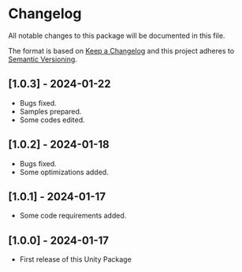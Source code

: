 # Changelog
All notable changes to this package will be documented in this file.

The format is based on [Keep a Changelog](http://keepachangelog.com/en/1.0.0/)
and this project adheres to [Semantic Versioning](http://semver.org/spec/v2.0.0.html).

## [1.0.3] - 2024-01-22
- Bugs fixed.
- Samples prepared.
- Some codes edited.

## [1.0.2] - 2024-01-18
- Bugs fixed.
- Some optimizations added.

## [1.0.1] - 2024-01-17
- Some code requirements added.

## [1.0.0] - 2024-01-17
- First release of this Unity Package